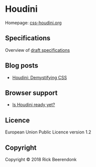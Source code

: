 # Houdini

Homepage: [css-houdini.org](https://css-houdini.org)

## Specifications

Overview of [draft specifications](https://drafts.css-houdini.org/)

## Blog posts

* [Houdini: Demystifying CSS](https://developers.google.com/web/updates/2016/05/houdini)

## Browser support

* [Is Houdini ready yet?](http://ishoudinireadyyet.com)

## Licence

European Union Public Licence version 1.2

## Copyright

Copyright © 2018 Rick Beerendonk
